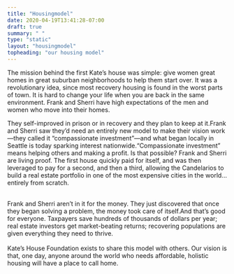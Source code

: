 ```yaml
---
title: "Housingmodel"
date: 2020-04-19T13:41:28-07:00
draft: true
summary: " "
type: "static"
layout: "housingmodel"
topheading: "our housing model"
---
```

The mission behind the first Kate’s house was simple: give women great homes in great suburban neighborhoods to help them start over. It was a revolutionary idea, since most recovery housing is found in the worst parts of town. It is hard to change your life when you are back in the same environment. Frank and Sherri have high expectations of the men and women who move into their homes.

They self-improved in prison or in recovery and they plan to keep at it.Frank and Sherri saw they’d need an entirely new model to make their vision work—they called it “compassionate investment”—and what began locally in Seattle is today sparking interest nationwide.“Compassionate investment” means helping others and making a profit. Is that possible? Frank and Sherri are living proof. The first house quickly paid for itself, and was then leveraged to pay for a second, and then a third, allowing the Candelarios to build a real estate portfolio in one of the most expensive cities in the world… entirely from scratch.<br><br>

Frank and Sherri aren’t in it for the money. They just discovered that once they began solving a problem, the money took care of itself.And that’s good for everyone. Taxpayers save hundreds of thousands of dollars per year; real estate investors get market-beating returns; recovering populations are given everything they need to thrive.<br><br>Kate’s House Foundation exists to share this model with others. Our vision is that, one day, anyone around the world who needs affordable, holistic housing will have a place to call home.
